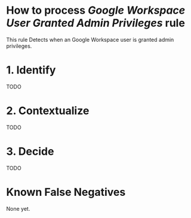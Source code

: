 # How to process *Google Workspace User Granted Admin Privileges* rule
This rule Detects when an Google Workspace user is granted admin privileges.

# 1. Identify
TODO

# 2. Contextualize
TODO

# 3. Decide
TODO

# Known False Negatives
None yet.
